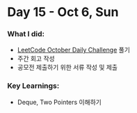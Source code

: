 # Day 15 - Oct 6, Sun

### What I did:
- [LeetCode October Daily Challenge](https://leetcode.com/problems/sentence-similarity-iii/description/?envType=daily-question&envId=2024-10-06) 풀기
- 주간 회고 작성
- 공모전 제출하기 위한 서류 작성 및 제출
  
### Key Learnings:
- Deque, Two Pointers 이해하기